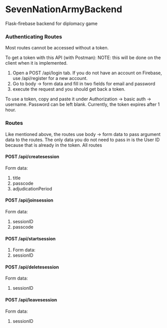 # SevenNationArmyBackend
Flask-firebase backend for diplomacy game

### Authenticating Routes
Most routes cannot be accessed without a token. 

To get a token with this API (with Postman):
NOTE: this will be done on the client when it is implemented.
1. Open a POST /api/login tab. If you do not have an account on Firebase, use /api/register for a new account.
2. Go to body -> form data and fill in two fields for email and password
3. execute the request and you should get back a token.

To use a token, copy and paste it under Authorization -> basic auth -> username. Password can be left blank.
Currently, the token expires after 1 hour. 

### Routes
Like mentioned above, the routes use body -> form data to pass argument data to the routes. The only data you do not need to pass in
is the User ID because that is already in the token. All routes   

#### POST /api/createsession

Form data:
1. title
2. passcode
3. adjudicationPeriod


#### POST /api/joinsession

Form data:
1. sessionID
2. passcode

#### POST /api/startsession

1. Form data:
2. sessionID

#### POST /api/deletesession

Form data:
1. sessionID

#### POST /api/leavesession

Form data:
1. sessionID

